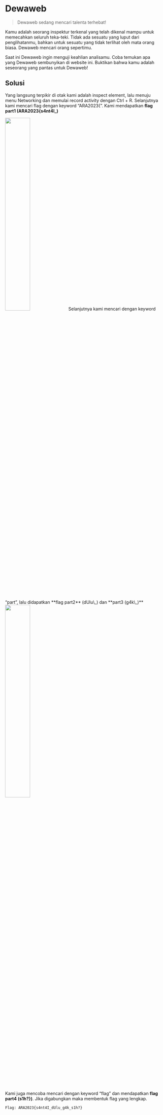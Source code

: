﻿# Dewaweb

> Dewaweb sedang mencari talenta terhebat!

Kamu adalah seorang inspektur terkenal yang telah dikenal mampu untuk memecahkan seluruh teka-teki. Tidak ada sesuatu yang luput dari penglihatanmu, bahkan untuk sesuatu yang tidak terlihat oleh mata orang biasa. Dewaweb mencari orang sepertimu.

Saat ini Dewaweb ingin menguji keahlian analisamu. Coba temukan apa yang Dewaweb sembunyikan di website ini. Buktikan bahwa kamu adalah seseorang yang pantas untuk Dewaweb!

## Solusi

Yang langsung terpikir di otak kami adalah inspect element, lalu menuju menu Networking dan memulai record activity dengan Ctrl + R. Selanjutnya kami mencari flag dengan keyword “ARA2023{”. Kami mendapatkan **flag part1 (ARA2023{s4nt4I\_)**

<img src="https://github.com/jjchoNC/ctf-writeups/blob/main/ARA%20CTF%202023/Web%20Exploitation/Dewaweb/images/image-001.png" width="40%" height="auto" />
Selanjutnya kami mencari dengan keyword “part”, lalu didapatkan **flag part2** (dUlu\_) dan **part3 (g4k\_)**

<img src="https://github.com/jjchoNC/ctf-writeups/blob/main/ARA%20CTF%202023/Web%20Exploitation/Dewaweb/images/image-002.png" width="40%" height="auto" />

Kami juga mencoba mencari dengan keyword “flag” dan mendapatkan **flag part4 (s1h?})**. Jika digabungkan maka membentuk flag yang lengkap.

```
Flag: ARA2023{s4nt4I_dUlu_g4k_s1h?}
```
